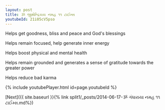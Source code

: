 ```yaml
---
layout: post
title: ૐ જીથેન્દ્રિયય નમહ ૧૧ ટાઈમ્સ
youtubeId: 21i05cV5pso
---
```

 
 
Helps get goodness, bliss and peace and God's blessings
 
Helps remain focused, help generate inner energy 
 
Helps boost physical and mental health 
 
Helps remain grounded and generates a sense of gratitude towards the greater power 
 
Helps reduce bad karma
 
 
 
 


{% include youtubePlayer.html id=page.youtubeId %}
 
[Next]({{ site.baseurl }}{% link  split1/_posts/2014-06-17-ૐ ગંધારાયા નમહ ૧૧ ટાઈમ્સ.md%})
 
